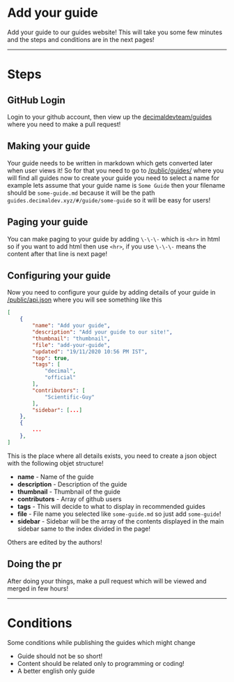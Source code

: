 # Add your guide

Add your guide to our guides website! This will take you some few minutes and the steps and conditions are in the next pages!

---

# Steps

## GitHub Login

Login to your github account, then view up the [decimaldevteam/guides](https://github.com/decimaldevteam/guides) where you need to make a pull request!

## Making your guide

Your guide needs to be written in markdown which gets converted later when user views it! So for that you need to go to [/public/guides/](https://github.com/decimaldevteam/guides/tree/main/public/guides) where you will find all guides now to create your guide you need to select a name for example lets assume that your guide name is `Some Guide` then your filename should be `some-guide.md` because it will be the path `guides.decimaldev.xyz/#/guide/some-guide` so it will be easy for users!

## Paging your guide

You can make paging to your guide by adding `\-\-\-` which is `<hr>` in html so if you want to add html then use `<hr>`, if you use `\-\-\-` means the content after that line is next page!

## Configuring your guide

Now you need to configure your guide by adding details of your guide in [/public/api.json](https://github.com/decimaldevteam/guides/blob/main/public/api.json) where you will see something like this

```json
[
    {
        "name": "Add your guide",
        "description": "Add your guide to our site!",
        "thumbnail": "thumbnail",
        "file": "add-your-guide",
        "updated": "19/11/2020 10:56 PM IST",
        "top": true,
        "tags": [
            "decimal",
            "official"
        ],
        "contributors": [
            "Scientific-Guy"
        ],
        "sidebar": [...]
    },
    {
        ...
    },
]
```

This is the place where all details exists, you need to create a json object with the following objet structure!

- **name** - Name of the guide
- **description** - Description of the guide
- **thumbnail** - Thumbnail of the guide
- **contributors** - Array of github users
- **tags** - This will decide to what to display in recommended guides
- **file** - File name you selected like `some-guide.md` so just add `some-guide`!
- **sidebar** - Sidebar will be the array of the contents displayed in the main sidebar same to the index divided in the page!

Others are edited by the authors!

## Doing the pr

After doing your things, make a pull request which will be viewed and merged in few hours!

---

# Conditions

Some conditions while publishing the guides which might change

- Guide should not be so short!
- Content should be related only to programming or coding!
- A better english only guide
